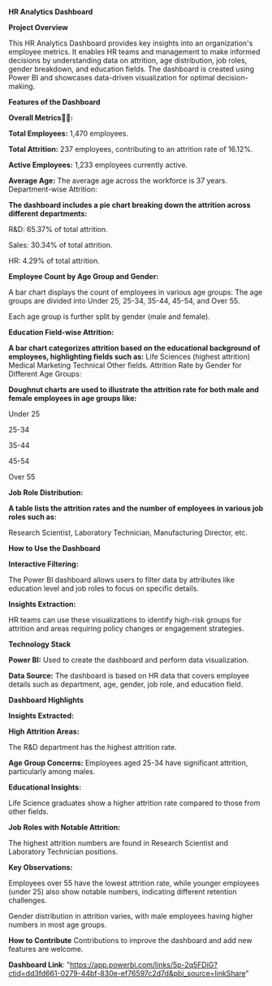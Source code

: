 **HR Analytics Dashboard**

**Project Overview**

This HR Analytics Dashboard provides key insights into an organization's employee metrics. It enables HR teams and management to make informed decisions by understanding data on attrition, age distribution, job roles, gender breakdown, and education fields. The dashboard is created using Power BI and showcases data-driven visualization for optimal decision-making.



**Features of the Dashboard**

**Overall Metrics📂🔢:**

**Total Employees:** 1,470 employees.

**Total Attrition:** 237 employees, contributing to an attrition rate of 16.12%.

**Active Employees:** 1,233 employees currently active.

**Average Age:** The average age across the workforce is 37 years.
Department-wise Attrition:

**The dashboard includes a pie chart breaking down the attrition across different departments:**

R&D: 65.37% of total attrition.

Sales: 30.34% of total attrition.

HR: 4.29% of total attrition.

**Employee Count by Age Group and Gender:**


A bar chart displays the count of employees in various age groups:
The age groups are divided into
Under 25,
25-34, 
35-44, 
45-54, 
and Over 55.

Each age group is further split by gender (male and female).

**Education Field-wise Attrition:**

**A bar chart categorizes attrition based on the educational background of employees, highlighting fields such as:**
Life Sciences (highest attrition)
Medical
Marketing
Technical
Other fields.
Attrition Rate by Gender for Different Age Groups:

**Doughnut charts are used to illustrate the attrition rate for both male and female employees in age groups like:**

Under 25

25-34

35-44

45-54

Over 55

**Job Role Distribution:**

**A table lists the attrition rates and the number of employees in various job roles such as:**

Research Scientist, Laboratory Technician, Manufacturing Director, etc.

**How to Use the Dashboard**

**Interactive Filtering:**

The Power BI dashboard allows users to filter data by attributes like education level and job roles to focus on specific details.

**Insights Extraction:**

HR teams can use these visualizations to identify high-risk groups for attrition and areas requiring policy changes or engagement strategies.

**Technology Stack**

**Power BI:** Used to create the dashboard and perform data visualization.

**Data Source:** 
The dashboard is based on HR data that covers employee details such as department, age, gender, job role, and education field.

**Dashboard Highlights**

**Insights Extracted:**

**High Attrition Areas:**

The R&D department has the highest attrition rate.

**Age Group Concerns:**
Employees aged 25-34 have significant attrition, particularly among males.

**Educational Insights:**

Life Science graduates show a higher attrition rate compared to those from other fields.

**Job Roles with Notable Attrition:**

The highest attrition numbers are found in Research Scientist and Laboratory Technician positions.

**Key Observations:**

Employees over 55 have the lowest attrition rate, while younger employees (under 25) also show notable numbers, indicating different retention challenges.

Gender distribution in attrition varies, with male employees having higher numbers in most age groups.

**How to Contribute**
Contributions to improve the dashboard and add new features are welcome.

**Dashboard Link**:
"https://app.powerbi.com/links/5p-2q5FDiG?ctid=dd3fd661-0279-44bf-830e-ef76597c2d7d&pbi_source=linkShare"
